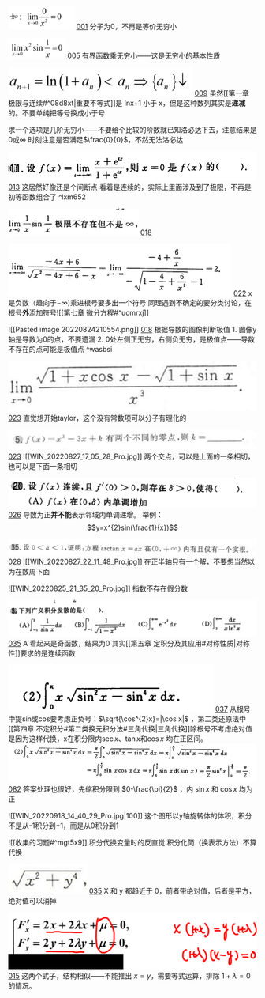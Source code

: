 ![](Attachment/20220708231103.png)
	 [001](bookxnotepro://opennote/?nb={bf3dc445-0c59-4185-bcd0-3d63797cc6cb}&book=43a8ddb447e812db0b53f95f0fb7e921&page=0&x=134&y=477&id=1044)
	 分子为0，不再是等价无穷小

![](Attachment/20220709004439.png)
	 [005](bookxnotepro://opennote/?nb={bf3dc445-0c59-4185-bcd0-3d63797cc6cb}&book=43a8ddb447e812db0b53f95f0fb7e921&page=4&x=171&y=224&id=1096)
	 有界函数乘无穷小——这是无穷小的基本性质

![](Attachment/20220728232300.png)
	[009](bookxnotepro://opennote/?nb={bf3dc445-0c59-4185-bcd0-3d63797cc6cb}&book=43a8ddb447e812db0b53f95f0fb7e921&page=8&x=183&y=269&id=1162)
	虽然[[第一章 极限与连续#^08d8xt|重要不等式]]是 lnx+1 小于 x，但是这种数列其实是**递减**的。不要单纯把等号换成小于号

求一个选项是几阶无穷小——不要给个比较的阶数就已知洛必达下去，注意结果是0或$\infty$
	时刻注意是否满足$\frac{0}{0}$，不然无法洛必达

![](Attachment/20220729232512.png)
	[013](bookxnotepro://opennote/?nb={512382f5-a3a5-4617-b335-e716d4b5f10c}&book=7c79fd0abca65e43b34474f815f9e7ce&page=12&x=164&y=433&id=2)
	这居然好像还是个间断点
		看着是连续的，实际上里面涉及到了极限，不再是初等函数组合了
		 ^lxm652

![](Attachment/20220810222521.png)
	[018](bookxnotepro://opennote/?nb={512382f5-a3a5-4617-b335-e716d4b5f10c}&book=b58fa85d19ce1d4b81c4b85dda1d104f&page=17&x=158&y=467&id=31&uuid=41f69afb60ba56d191046b4aa73a53c0)

![](Attachment/20220810232241.png)
	[022](bookxnotepro://opennote/?nb={512382f5-a3a5-4617-b335-e716d4b5f10c}&book=b58fa85d19ce1d4b81c4b85dda1d104f&page=21&x=337&y=476&id=40&uuid=9e92fc1bd4d7cdf89f26f3a1aa31cda5)
	x是负数（趋向于$-\infty$)乘进根号要多出一个符号
	同理遇到不确定的要分类讨论，在根号**外**添加符号![[第七章 微分方程#^uomrxj]]

![[Pasted image 20220824210554.png]]
	[018](bookxnotepro://opennote/?nb={214cb125-5d23-4d98-a6be-193ff2248daa}&book=b031d6b3dcd76797850d98a4b61794f8&page=17&x=318&y=461&id=6730&uuid=fc03bfaebb53187ff03ff5a3d1fb15ee)
	根据导数的图像判断极值
	1. 图像y轴是导数为0的点，不要遗漏
	2. 0处左侧正无穷，右侧负无穷，是极值点——导数不存在的点可能是极值点
	 ^wasbsi

![](Attachment/20220825163905.png)
	[023](bookxnotepro://opennote/?nb={512382f5-a3a5-4617-b335-e716d4b5f10c}&book=7c79fd0abca65e43b34474f815f9e7ce&page=22&x=152&y=194&id=93&uuid=d85e91af60eb6f0d7d899cf4d62a00ae)
	直觉想开始taylor，这个没有常数项可以分子有理化的

![](Attachment/20220827170432.png)
	[023](bookxnotepro://opennote/?nb={512382f5-a3a5-4617-b335-e716d4b5f10c}&book=7c79fd0abca65e43b34474f815f9e7ce&page=22&x=176&y=574&id=125&uuid=af466a31d80e8d8152957413fc4b25c4)
	![[WIN_20220827_17_05_28_Pro.jpg]]
	两个交点，可以是上面的一条相切，也可以是下面一条相切

![](Attachment/20220827200109.png)
	[026](bookxnotepro://opennote/?nb={512382f5-a3a5-4617-b335-e716d4b5f10c}&book=7c79fd0abca65e43b34474f815f9e7ce&page=25&x=187&y=154&id=134&uuid=127e8cb74a0f932ad384225f764354ed)
	导数为正**并不能**表示邻域内单调递增。
	举例：
	$$y=x^{2}sin(\frac{1}{x})$$ 

![](Attachment/20220827220951.png)
	[028](bookxnotepro://opennote/?nb={512382f5-a3a5-4617-b335-e716d4b5f10c}&book=7c79fd0abca65e43b34474f815f9e7ce&page=27&x=228&y=66&id=144&uuid=1037bc49ef4d7d386a0cf3e1beb8edb6)
	![[WIN_20220827_22_11_48_Pro.jpg]]
	在正半轴只有一个解，不要想当然以为在数周下面


![[WIN_20220825_21_35_20_Pro.jpg]]
指数不存在假分数

![](Attachment/20220915143437.png)
	[035](bookxnotepro://opennote/?nb={512382f5-a3a5-4617-b335-e716d4b5f10c}&book=7c79fd0abca65e43b34474f815f9e7ce&page=34&x=233&y=499&id=445&uuid=75ffe680df6d797e8f3744fd9866707e)
	A 看起来是奇函数，结果为0
	其实[[第五章 定积分及其应用#对称性质|对称性]]要求的是连续函数

![](Attachment/20220915201049.png)
	[037](bookxnotepro://opennote/?nb={512382f5-a3a5-4617-b335-e716d4b5f10c}&book=7c79fd0abca65e43b34474f815f9e7ce&page=36&x=309&y=162&id=452&uuid=f33efbdc7de5929c6867765d50af74f1)
	从根号中提sin或cos要考虑正负号：$\sqrt{\cos^{2}x}=|\cos x|$ ，第二类还原法中[[第四章 不定积分#第二类换元积分法#三角代换|三角代换]]除根号不考虑绝对值是因为这样代换，x在积分限内$\sec x$、$\tan x$和$\cos x$ 均在正区间。
	![](Attachment/20220915201916.png)
	[082](bookxnotepro://opennote/?nb={512382f5-a3a5-4617-b335-e716d4b5f10c}&book=b58fa85d19ce1d4b81c4b85dda1d104f&page=81&x=252&y=670&id=451&uuid=47bade7ad3e467fe7dd495fbdc01e0e8) 
	答案处理也很好，先缩积分限到 $0-\frac{\pi}{2}$ ，内 $\sin x$ 和 $\cos x$ 均为正

![[WIN_20220918_14_40_29_Pro.jpg|100]]
这个图形以y轴旋转体的体积，积分不是从-1积分到+1，而是从0积分到1

![[收集的习题#^mgt5x9]]
积分代换变量时的反直觉
积分化简（换表示方法）不算代换

![](Attachment/20221004203145.png)
	[035](bookxnotepro://opennote/?nb={4b0b849c-f284-459f-9b9c-e14b0ecf8ba2}&book=4f1972a39d8f1176257957a09d832b75&page=34&x=186&y=195&id=37&uuid=75efed372d5895d75a1effa1fd1076fb)
	X 和 y 都趋近于 0，前者带绝对值，后者是平方，绝对值可以消掉

![](Attachment/20221007202103.png)
	[015](bookxnotepro://opennote/?nb={eaae9369-1988-4e39-8c00-ce441fc1deb4}&book=435058b634642c1446573ed990d8c027&page=14&x=332&y=237&id=17026&uuid=8c1c978ff0ac52e181c16bd2c9738788)
	这两个式子，结构相似——不能推出 $x=y$，需要等式运算，排除 $1+\lambda = 0$ 的情况。

